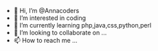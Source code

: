 - 👋 Hi, I’m @Annacoders
- 👀 I’m interested in coding
- 🌱 I’m currently learning php,java,css,python,perl
- 💞️ I’m looking to collaborate on ...
- 📫 How to reach me ...

<!---
Annacoders/Annacoders is a ✨ special ✨ repository because its `README.md` (this file) appears on your GitHub profile.
You can click the Preview link to take a look at your changes.
--->
